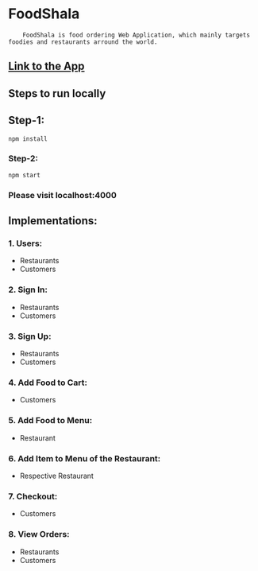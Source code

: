 # FoodShala 
        FoodShala is food ordering Web Application, which mainly targets foodies and restaurants arround the world.
## [Link to the App](https://foodshala.netlify.com)

## Steps to run locally

## Step-1:

```
npm install
```

### Step-2:

```
npm start
```

### Please visit localhost:4000

## Implementations:

### 1. Users:
- Restaurants
- Customers

### 2. Sign In:
- Restaurants
- Customers

### 3. Sign Up:
- Restaurants
- Customers

### 4. Add Food to Cart:
- Customers

### 5. Add Food to Menu:
- Restaurant

### 6. Add Item to Menu of the Restaurant:
- Respective Restaurant

### 7. Checkout:
- Customers

### 8. View Orders:
- Restaurants
- Customers

